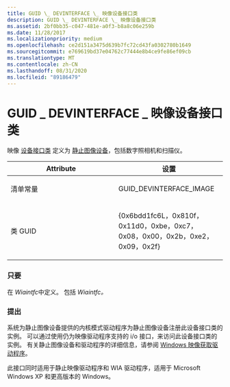 ```yaml
---
title: GUID \_ DEVINTERFACE \_ 映像设备接口类
description: GUID \_ DEVINTERFACE \_ 映像设备接口类
ms.assetid: 2bf0bb35-c047-481e-a0f3-b8a8c06e259b
ms.date: 11/28/2017
ms.localizationpriority: medium
ms.openlocfilehash: ce2d151a3475d639b7fc72cd43fa0302780b1649
ms.sourcegitcommit: e769619bd37e04762c77444e8b4ce9fe86ef09cb
ms.translationtype: MT
ms.contentlocale: zh-CN
ms.lasthandoff: 08/31/2020
ms.locfileid: "89186479"
---
```

# <a name="guid_devinterface_image-device-interface-class"></a>GUID \_ DEVINTERFACE \_ 映像设备接口类


映像 [设备接口类](../install/overview-of-device-interface-classes.md) 定义为 [静止图像设备](./index.md)，包括数字照相机和扫描仪。

<table>
<colgroup>
<col width="50%" />
<col width="50%" />
</colgroup>
<thead>
<tr class="header">
<th>Attribute</th>
<th>设置</th>
</tr>
</thead>
<tbody>
<tr class="odd">
<td><p>清单常量</p></td>
<td><p>GUID_DEVINTERFACE_IMAGE</p></td>
</tr>
<tr class="even">
<td><p>类 GUID</p></td>
<td><p>{0x6bdd1fc6L，0x810f，0x11d0，0xbe，0xc7，0x08，0x00，0x2b，0xe2，0x09，0x2f}</p></td>
</tr>
</tbody>
</table>

 

### <a name="span-idheadersspanspan-idheadersspanheaders"></a><span id="headers"></span><span id="HEADERS"></span>只要

在 *Wiaintfc*中定义。 包括 *Wiaintfc。*

### <a name="span-idcommentsspanspan-idcommentsspancomments"></a><span id="comments"></span><span id="COMMENTS"></span>提出

系统为静止图像设备提供的内核模式驱动程序为静止图像设备注册此设备接口类的实例。 可以通过使用仍为映像驱动程序支持的 i/o 接口，来访问此设备接口类的实例。 有关静止图像设备和驱动程序的详细信息，请参阅 [Windows 映像获取驱动程序](./windows-image-acquisition-drivers.md)。

此接口同时适用于静止映像驱动程序和 WIA 驱动程序，适用于 Microsoft Windows XP 和更高版本的 Windows。

 

